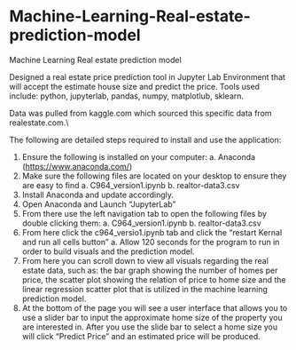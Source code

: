 # Machine-Learning-Real-estate-prediction-model
Machine Learning Real estate prediction model 

Designed a real estate price prediction tool in Jupyter Lab Environment that will accept the estimate house size and predict the price. 
Tools used include: python, jupyterlab, pandas, numpy, matplotlub, sklearn.

Data was pulled from kaggle.com which sourced this specific data from realestate.com.\

The following are detailed steps required to install and use the application:
1. Ensure the following is installed on your computer:
a. Anaconda (https://www.anaconda.com/)
2. Make sure the following files are located on your desktop to ensure they are easy to find
a. C964_version1.ipynb
b. realtor-data3.csv
3. Install Anaconda and update accordingly.
4. Open Anaconda and Launch “JupyterLab”
5. From there use the left navigation tab to open the following files by double clicking
them:
   a. C964_version1.ipynb
  b. realtor-data3.csv
6. From here click the c964_versio1.ipynb tab and click the “restart Kernal and run all cells
button”
  a. Allow 120 seconds for the program to run in order to build visuals and the
prediction model.
7. From here you can scroll down to view all visuals regarding the real estate data, such as:
the bar graph showing the number of homes per price, the scatter plot showing the
relation of price to home size and the linear regression scatter plot that is utilized in the
machine learning prediction model.
8. At the bottom of the page you will see a user interface that allows you to use a slider bar
to input the approximate home size of the property you are interested in. After you use
the slide bar to select a home size you will click “Predict Price” and an estimated price
will be produced. 
